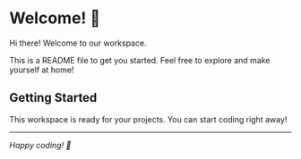 # Welcome! 👋

Hi there! Welcome to our workspace.

This is a README file to get you started. Feel free to explore and make yourself at home!

## Getting Started

This workspace is ready for your projects. You can start coding right away!

---

*Happy coding! 🚀*